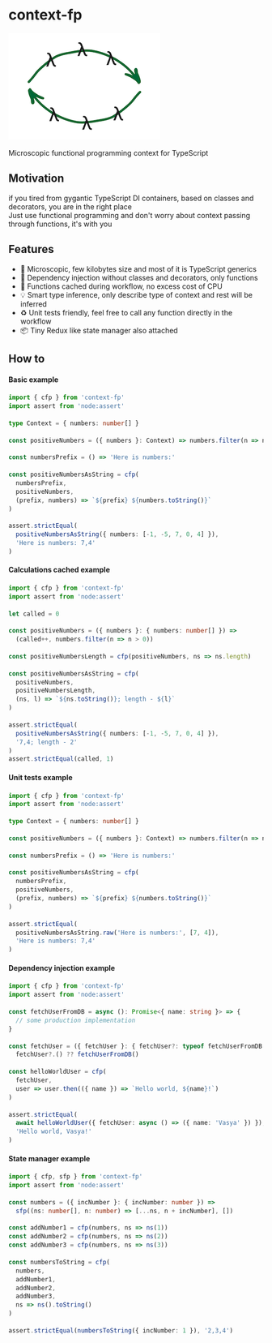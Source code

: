 # context-fp

![logo](logo.png)

Microscopic functional programming context for TypeScript <br/>

## Motivation

if you tired from gygantic TypeScript DI containers, based on classes and decorators, you are in the right place <br/>
Just use functional programming and don't worry about context passing through functions, it's with you

## Features

* 🤏 Microscopic, few kilobytes size and most of it is TypeScript generics
* 💉 Dependency injection without classes and decorators, only functions
* 🤌 Functions cached during workflow, no excess cost of CPU
* 💡 Smart type inference, only describe type of context and rest will be inferred
* ♻️ Unit tests friendly, feel free to call any function directly in the workflow
* 📦 Tiny Redux like state manager also attached

## How to

#### Basic example

```typescript
import { cfp } from 'context-fp'
import assert from 'node:assert'

type Context = { numbers: number[] }

const positiveNumbers = ({ numbers }: Context) => numbers.filter(n => n > 0)

const numbersPrefix = () => 'Here is numbers:'

const positiveNumbersAsString = cfp(
  numbersPrefix,
  positiveNumbers,
  (prefix, numbers) => `${prefix} ${numbers.toString()}`
)

assert.strictEqual(
  positiveNumbersAsString({ numbers: [-1, -5, 7, 0, 4] }),
  'Here is numbers: 7,4'
)
```

#### Calculations cached example

```typescript
import { cfp } from 'context-fp'
import assert from 'node:assert'

let called = 0

const positiveNumbers = ({ numbers }: { numbers: number[] }) =>
  (called++, numbers.filter(n => n > 0))

const positiveNumbersLength = cfp(positiveNumbers, ns => ns.length)

const positiveNumbersAsString = cfp(
  positiveNumbers,
  positiveNumbersLength,
  (ns, l) => `${ns.toString()}; length - ${l}`
)

assert.strictEqual(
  positiveNumbersAsString({ numbers: [-1, -5, 7, 0, 4] }),
  '7,4; length - 2'
)
assert.strictEqual(called, 1)
```

#### Unit tests example

```typescript
import { cfp } from 'context-fp'
import assert from 'node:assert'

type Context = { numbers: number[] }

const positiveNumbers = ({ numbers }: Context) => numbers.filter(n => n > 0)

const numbersPrefix = () => 'Here is numbers:'

const positiveNumbersAsString = cfp(
  numbersPrefix,
  positiveNumbers,
  (prefix, numbers) => `${prefix} ${numbers.toString()}`
)

assert.strictEqual(
  positiveNumbersAsString.raw('Here is numbers:', [7, 4]),
  'Here is numbers: 7,4'
)
```

#### Dependency injection example

```typescript
import { cfp } from 'context-fp'
import assert from 'node:assert'

const fetchUserFromDB = async (): Promise<{ name: string }> => {
  // some production implementation
}

const fetchUser = ({ fetchUser }: { fetchUser?: typeof fetchUserFromDB }) =>
  fetchUser?.() ?? fetchUserFromDB()

const helloWorldUser = cfp(
  fetchUser,
  user => user.then(({ name }) => `Hello world, ${name}!`)
)

assert.strictEqual(
  await helloWorldUser({ fetchUser: async () => ({ name: 'Vasya' }) }),
  'Hello world, Vasya!'
)
```

#### State manager example

```typescript
import { cfp, sfp } from 'context-fp'
import assert from 'node:assert'

const numbers = ({ incNumber }: { incNumber: number }) =>
  sfp((ns: number[], n: number) => [...ns, n + incNumber], [])

const addNumber1 = cfp(numbers, ns => ns(1))
const addNumber2 = cfp(numbers, ns => ns(2))
const addNumber3 = cfp(numbers, ns => ns(3))

const numbersToString = cfp(
  numbers,
  addNumber1,
  addNumber2,
  addNumber3,
  ns => ns().toString()
)

assert.strictEqual(numbersToString({ incNumber: 1 }), '2,3,4')
```
